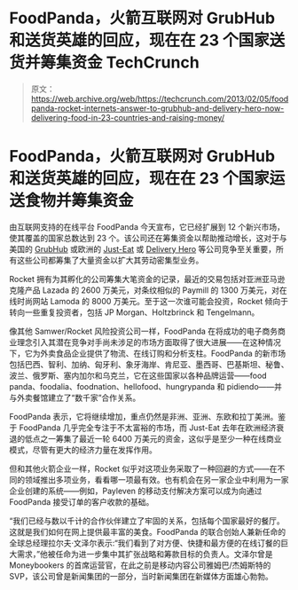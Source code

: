 # FoodPanda，火箭互联网对 GrubHub 和送货英雄的回应，现在在 23 个国家送货并筹集资金 TechCrunch

> 原文：<https://web.archive.org/web/https://techcrunch.com/2013/02/05/foodpanda-rocket-internets-answer-to-grubhub-and-delivery-hero-now-delivering-food-in-23-countries-and-raising-money/>

# FoodPanda，火箭互联网对 GrubHub 和送货英雄的回应，现在在 23 个国家运送食物并筹集资金

由互联网支持的在线平台 FoodPanda 今天宣布，它已经扩展到 12 个新兴市场，使其覆盖的国家总数达到 23 个。该公司还在筹集资金以帮助推动增长，这对于与美国的 [GrubHub](https://web.archive.org/web/20230201103625/https://techcrunch.com/2011/09/20/food-delivery-search-engine-grubhub-raises-50m-buys-campusfood-and-allmenus/) 或欧洲的 [Just-Eat](https://web.archive.org/web/20230201103625/https://techcrunch.com/2012/04/30/just-eat-just-raised-another-64m-from-vitruvian-index-greylock-for-online-food-ordering/) 或 [Delivery Hero](https://web.archive.org/web/20230201103625/https://techcrunch.com/2012/08/27/take-out-wars-heat-up-delivery-hero-raises-further-50m-to-race-just-eat-to-global-domination/) 等公司竞争至关重要，所有这些公司都筹集了大量资金以扩大其劳动密集型业务。

Rocket 拥有为其孵化的公司筹集大笔资金的记录，最近的交易包括对亚洲亚马逊克隆产品 Lazada 的 2600 万美元，对条纹相似的 Paymill 的 1300 万美元，对在线时尚网站 Lamoda 的 8000 万美元。至于这一次谁可能会投资，Rocket 倾向于转向一些重复投资者，包括 JP Morgan、Holtzbrinck 和 Tengelmann。

像其他 Samwer/Rocket 风险投资公司一样，FoodPanda 在将成功的电子商务商业理念引入其潜在竞争对手尚未涉足的市场方面取得了很大进展——在这种情况下，它为外卖食品企业提供了物流、在线订购和分析支柱。FoodPanda 的新市场包括巴西、智利、加纳、匈牙利、象牙海岸、肯尼亚、墨西哥、巴基斯坦、秘鲁、波兰、俄罗斯、塞内加尔和乌克兰，它在这些国家以各种品牌运营——food panda、foodalia、foodnation、hellofood、hungrypanda 和 pidiendo——并与外卖餐馆建立了“数千家”合作关系。

FoodPanda 表示，它将继续增加，重点仍然是非洲、亚洲、东欧和拉丁美洲。鉴于 FoodPanda 几乎完全专注于不太富裕的市场，而 Just-Eat 去年在欧洲经济衰退的低点之一筹集了最近一轮 6400 万美元的资金，这似乎是至少一种在线商业模式，尽管有更大的经济力量在发挥作用。

但和其他火箭企业一样，Rocket 似乎对这项业务采取了一种回避的方式——在不同的领域推出多项业务，看看哪一项最有效。也有机会在另一家企业中利用为一家企业创建的系统——例如，Payleven 的移动支付解决方案可以成为向通过 FoodPanda 接受订单的客户收款的基础。

“我们已经与数以千计的合作伙伴建立了牢固的关系，包括每个国家最好的餐厅。这就是我们如何在网上提供最丰富的美食。FoodPanda 的联合创始人兼新任命的全球总经理拉尔夫·文泽尔表示:“我们看到了对方便、快捷和最方便的在线订餐的巨大需求，”他被任命为进一步集中其扩张战略和筹款目标的负责人。文泽尔曾是 Moneybookers 的首席运营官，在此之前是移动内容公司雅姆巴/杰姆斯特的 SVP，该公司曾是新闻集团的一部分，当时新闻集团在新媒体方面雄心勃勃。